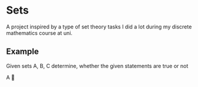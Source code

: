 # Sets
<p>A project inspired by a type of set theory tasks I did a lot during my discrete mathematics course at uni.</p>
<h2>Example</h2>
<p>Given sets A, B, C determine, whether the given statements are true or not</p>
<p>A &#2229;</p>

